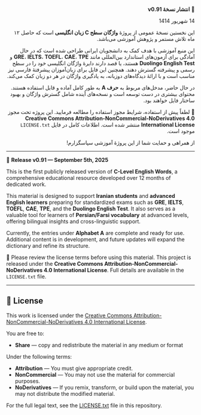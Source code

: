 <div dir="rtl">

🎉 **انتشار نسخهٔ v0.91**

14 شهریور 1414

این نخستین نسخهٔ عمومی از پروژهٔ **واژگان سطح C زبان انگلیسی** است که حاصل ۱۲ ماه تلاش مستمر و پژوهش آموزشی می‌باشد.

این منبع آموزشی با هدف کمک به دانشجویان ایرانی طراحی شده است که در حال آمادگی برای آزمون‌های استاندارد بین‌المللی مانند **GRE**، **IELTS**، **TOEFL**، **CAE**، **TPE** و **Duolingo English Test** هستند، یا قصد دارند دایرهٔ واژگان انگلیسی خود را در سطح رسمی و پیشرفته گسترش دهند. همچنین این فایل برای زبان‌آموزان پیشرفتهٔ فارسی نیز مناسب است و با ارائهٔ دیدگاه‌های دوزبانه، به یادگیری واژگان در هر دو زبان کمک می‌کند.

در حال حاضر، مدخل‌های مربوط به **حرف A** به طور کامل آماده و قابل استفاده هستند. محتوای بیشتری در دست توسعه است و نسخه‌های آینده شامل گسترش واژگان و بهبود ساختار فایل خواهند بود.

📄 لطفاً پیش از استفاده، شرایط مجوز استفاده را مطالعه فرمایید. این پروژه تحت مجوز **Creative Commons Attribution-NonCommercial-NoDerivatives 4.0 International License** منتشر شده است. اطلاعات کامل در فایل `LICENSE.txt` موجود است.

از همراهی و حمایت شما از این پروژهٔ آموزشی سپاسگزارم!

</div>

---

🎉 **Release v0.91 — September 5th, 2025**

This is the first publicly released version of **C-Level English Words**, a comprehensive educational resource developed over 12 months of dedicated work.

This material is designed to support **Iranian students** and **advanced English learners** preparing for standardized exams such as **GRE**, **IELTS**, **TOEFL**, **CAE**, **TPE**, and the **Duolingo English Test**. It also serves as a valuable tool for learners of **Persian/Farsi vocabulary** at advanced levels, offering bilingual insights and cross-linguistic support.

Currently, the entries under **Alphabet A** are complete and ready for use. Additional content is in development, and future updates will expand the dictionary and refine its structure.

📄 Please review the license terms before using this material. This project is released under the **Creative Commons Attribution-NonCommercial-NoDerivatives 4.0 International License**. Full details are available in the `LICENSE.txt` file.

---

## 🔐 License

This work is licensed under the [Creative Commons Attribution-NonCommercial-NoDerivatives 4.0 International License](https://creativecommons.org/licenses/by-nc-nd/4.0/).

You are free to:
- **Share** — copy and redistribute the material in any medium or format

Under the following terms:
- **Attribution** — You must give appropriate credit.
- **NonCommercial** — You may not use the material for commercial purposes.
- **NoDerivatives** — If you remix, transform, or build upon the material, you may not distribute the modified material.

For the full legal text, see the [LICENSE.txt](LICENSE.txt) file in this repository.



